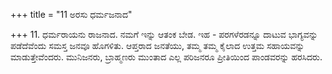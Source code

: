 +++
title = "11 ಅರಸು ಧರ್ಮಜನಾದ"

+++
11. ಧರ್ಮರಾಯನು ರಾಜನಾದ.  ನಮಗೆ ಇನ್ನು ಆತಂಕ ಬೇಡ. ಇಹ - ಪರಗಳೆರಡನ್ನೂ ದಾಟುವ ಭಾಗ್ಯವನ್ನು ಪಡೆದೆವೆಂದು ಸಮಸ್ತ ಜನವೂ ಹೊಗಳಿತು. ಆಪ್ತರಾದ ಜನತೆಯು, ತಮ್ಮ ತಮ್ಮ ಕೈಲಾದ ಉತ್ತಮ ಸಹಾಯವನ್ನು ಮಾಡುತ್ತೇವೆಂದರು. ಮುನಿಜನರು, ಬ್ರಾಹ್ಮಣರು ಮುಂತಾದ ಎಲ್ಲ ಪರಿಜನರೂ ಪ್ರೀತಿಯಿಂದ ಪಾಂಡವರನ್ನು ಹರಸಿದರು.